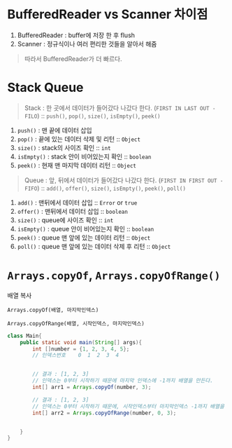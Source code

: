 # BufferedReader vs Scanner 차이점
1. BufferedReader : buffer에 저장 한 후 flush
2. Scanner : 정규식이나 여러 편리한 것들을 알아서 해줌

> 따라서 BufferedReader가 더 빠르다.


# Stack Queue
> Stack : 한 곳에서 데이터가 들어갔다 나갔다 한다. (`FIRST IN LAST OUT - FILO`) :: `push()`, `pop()`, `size()`, `isEmpty()`, `peek()`
1. `push()` : 맨 끝에 데이터 삽입
2. `pop()` : 끝에 있는 데이터 삭제 및 리턴 :: `Object`
3. `size()` : stack의 사이즈 확인 :: `int`
4. `isEmpty()` : stack 안이 비어있는지 확인 :: `boolean`
5. `peek()` : 현재 맨 마지막 데이터 리턴 :: `Object`

> Queue : 앞, 뒤에서 데이터가 들어갔다 나갔다 한다. (`FIRST IN FIRST OUT - FIFO`) :: `add()`, `offer()`, `size()`, `isEmpty()`, `peek()`, `poll()`
1. `add()` : 맨뒤에서 데이터 삽입 :: `Error` or `true`
2. `offer()` : 맨뒤에서 데이터 삽입 :: `boolean`
3. `size()` : queue에 사이즈 확인 :: `int`
4. `isEmpty()` : queue 안이 비어있는지 확인 :: `boolean`
5. `peek()` : queue 맨 앞에 있는 데이터 리턴 :: `Object`
6. `poll()` : queue 맨 앞에 있는 데이터 삭제 후 리턴 :: `Object`


# `Arrays.copyOf`, `Arrays.copyOfRange()`
배열 복사

`Arrays.copyOf(배열, 마지막인덱스)`

`Arrays.copyOfRange(배열, 시작인덱스, 마지막인덱스)`

```java
class Main{
    public static void main(String[] args){
        int []number = {1, 2, 3, 4, 5};
        // 인덱스번호    0  1  2  3  4


        // 결과 : [1, 2, 3]
        // 인덱스는 0부터 시작하기 때문에 마지막 인덱스에 -1까지 배열을 만든다.
        int[] arr1 = Arrays.copyOf(number, 3);

        // 결과 : [1, 2, 3]
        // 인덱스는 0부터 시작하기 때문에, 시작인덱스부터 마지막인덱스 -1까지 배열을 만든다.
        int[] arr2 = Arrays.copyOfRange(number, 0, 3);


    }
}

```

